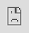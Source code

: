 <!DOCTYPE html>
<html lang="en">
<head>
  <meta charset="utf-8" />
  <meta name="viewport" content="width=device-width,initial-scale=1" />
  <title>Live</title>
  <style>
    html,body {height:100%; margin:0; background:#000;}
    #wrap {position:fixed; inset:0;}
    iframe {width:100%; height:100%; border:0;}
    #offline {position:absolute; inset:0; display:none; place-items:center; color:#aaa; font:16px/1.4 system-ui, sans-serif; text-align:center; padding:24px;}
  </style>
</head>
<body>
  <div id="wrap">
    <div id="offline">If the stream is offline, it will auto‑refresh and show the next live broadcast once it starts.</div>
    <iframe id="player"
      src="https://www.youtube.com/embed/live_stream?channel=UCfO4zU-8bFQXyX4fE6eY-mQ&autoplay=1&mute=1&playsinline=1&modestbranding=1&rel=0"
      allow="autoplay; encrypted-media; picture-in-picture"
      allowfullscreen
      referrerpolicy="origin-when-cross-origin">
    </iframe>
  </div>

  <script>
    // Basic keep-alive: reload the iframe periodically and on stall states.
    const iframe = document.getElementById('player');
    const offline = document.getElementById('offline');
    let lastReload = Date.now();

    // Reload every 30 minutes to keep the embed fresh (helps long runtimes).
    setInterval(() => {
      if (Date.now() - lastReload > 25 * 60 * 1000) {
        reload();
      }
    }, 5 * 60 * 1000);

    // If the iframe errors, try a fast reload.
    iframe.addEventListener('error', reload);

    function reload() {
      lastReload = Date.now();
      const src = iframe.src;
      // Add a cache-busting query param so browsers don’t reuse the old one.
      const bust = `cb=${Date.now()}`;
      iframe.src = src.includes('?') ? src + '&' + bust : src + '?' + bust;
      offline.style.display = 'grid';
      setTimeout(() => offline.style.display = 'none', 4000);
    }

    // Optional: reload shortly after page becomes visible again (mobile wake).
    document.addEventListener('visibilitychange', () => {
      if (!document.hidden) {
        if (Date.now() - lastReload > 10 * 60 * 1000) reload();
      }
    });
  </script>
</body>
</html>
